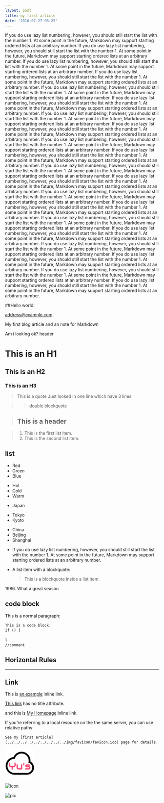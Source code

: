 ```yaml
---
layout: post
title: my first article
date: '2016-07-27 06:25'
---
```

If you do use lazy list numbering, however, you should still start the list with the number 1. At some point in the future, Markdown may support starting ordered lists at an arbitrary number. If you do use lazy list numbering, however, you should still start the list with the number 1. At some point in the future, Markdown may support starting ordered lists at an arbitrary number. If you do use lazy list numbering, however, you should still start the list with the number 1. At some point in the future, Markdown may support starting ordered lists at an arbitrary number. If you do use lazy list numbering, however, you should still start the list with the number 1. At some point in the future, Markdown may support starting ordered lists at an arbitrary number. If you do use lazy list numbering, however, you should still start the list with the number 1. At some point in the future, Markdown may support starting ordered lists at an arbitrary number. If you do use lazy list numbering, however, you should still start the list with the number 1. At some point in the future, Markdown may support starting ordered lists at an arbitrary number. If you do use lazy list numbering, however, you should still start the list with the number 1. At some point in the future, Markdown may support starting ordered lists at an arbitrary number. If you do use lazy list numbering, however, you should still start the list with the number 1. At some point in the future, Markdown may support starting ordered lists at an arbitrary number. If you do use lazy list numbering, however, you should still start the list with the number 1. At some point in the future, Markdown may support starting ordered lists at an arbitrary number. If you do use lazy list numbering, however, you should still start the list with the number 1. At some point in the future, Markdown may support starting ordered lists at an arbitrary number. If you do use lazy list numbering, however, you should still start the list with the number 1. At some point in the future, Markdown may support starting ordered lists at an arbitrary number. If you do use lazy list numbering, however, you should still start the list with the number 1. At some point in the future, Markdown may support starting ordered lists at an arbitrary number. If you do use lazy list numbering, however, you should still start the list with the number 1. At some point in the future, Markdown may support starting ordered lists at an arbitrary number. If you do use lazy list numbering, however, you should still start the list with the number 1. At some point in the future, Markdown may support starting ordered lists at an arbitrary number. If you do use lazy list numbering, however, you should still start the list with the number 1. At some point in the future, Markdown may support starting ordered lists at an arbitrary number. If you do use lazy list numbering, however, you should still start the list with the number 1. At some point in the future, Markdown may support starting ordered lists at an arbitrary number. If you do use lazy list numbering, however, you should still start the list with the number 1. At some point in the future, Markdown may support starting ordered lists at an arbitrary number. If you do use lazy list numbering, however, you should still start the list with the number 1. At some point in the future, Markdown may support starting ordered lists at an arbitrary number. If you do use lazy list numbering, however, you should still start the list with the number 1. At some point in the future, Markdown may support starting ordered lists at an arbitrary number. If you do use lazy list numbering, however, you should still start the list with the number 1. At some point in the future, Markdown may support starting ordered lists at an arbitrary number.

##Hello world!

<address@example.com>

My first blog article and an note for Markdown

Am i looking ok?
header

# This is an H1
## This is an H2
### This is an H3

> This is a quote
> Just looked in one line
> which have 3 lines

>> double blockquote

>## This is a header

>1. This is the first list item.
>2. This is the second list item.


## list

* Red
* Green
* Blue
+ Hot
+ Cold
+ Warm
- Japan
 + Tokyo
 + Kyoto
- China
 - Beijing
 - Shanghai


+ If you do use lazy list numbering, however, you should still start the list with the number 1. At some point in the future, Markdown may support starting ordered lists at an arbitrary number.
*   A list item with a blockquote:

    > This is a blockquote
    > inside a list item.

1986\. What a great season

## code block

This is a normal paragraph:

    This is a code block.
    if () {

    }
    //comment
## Horizontal Rules
***


## Link
This is [an example](http://example.com/ "Title") inline link.

[This link](http://example.net/) has no title attribute.

and this is [My Homepage](http://yus.website/ "MyPage") inline link.

If you're referring to a local resource on the the same server, you can use relative paths:

    See my [first article](../../../../../../../../../img/favicon/favicon.ico) page for details.

![Alt text](/img/favicon/favicon-96x96.png)

![icon](../../../../../../../../../img/favicon/favicon.ico)

![pic](/img/favicon/favicon.ico)
